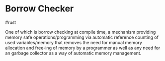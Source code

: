 # Borrow Checker
#rust

One of which is borrow checking at compile time, a mechanism providing memory safe
operations/programming via automatic reference counting of used variables/memory
that removes the need for manual memory allocation
and free-ing of memory by a programmer as well as any need for an garbage collector
as a way of automatic memory management.
